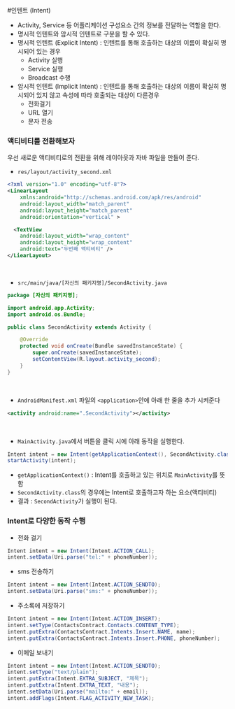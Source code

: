 #인텐트 (Intent)

- Activity, Service 등 어플리케이션 구성요소 간의 정보를 전달하는 역할을 한다.
- 명시적 인텐트와 암시적 인텐트로 구분을 할 수 있다.
 - 명시적 인텐트 (Explicit Intent) : 인텐트를 통해 호출하는 대상의 이름이 확실히 명시되어 있는 경우
	 - Activity 실행
	 - Service 실행
	 - Broadcast 수행
 - 암시적 인텐트 (Implicit Intent) : 인텐트를 통해 호출하는 대상의 이름이 확실히 명시되어 있지 않고 속성에 따라 호출되는 대상이 다른경우
	 - 전화걸기
	 - URL 열기
	 - 문자 전송

### 액티비티를 전환해보자

우선 새로운 액티비티로의 전환을 위해 레이아웃과 자바 파일을 만들어 준다.

- `res/layout/activity_second.xml`
```xml
<?xml version="1.0" encoding="utf-8"?>
<LinearLayout
    xmlns:android="http://schemas.android.com/apk/res/android"
    android:layout_width="match_parent"
    android:layout_height="match_parent"
    android:orientation="vertical" >

  <TextView
    android:layout_width="wrap_content"
    android:layout_height="wrap_content"
    android:text="두번째 액티비티" />
</LiearLayout>
```
<br />

-  `src/main/java/[자신의 패키지명]/SecondActivity.java`

```java
package [자신의 패키지명];

import android.app.Activity;
import android.os.Bundle;

public class SecondActivity extends Activity {

    @Override
    protected void onCreate(Bundle savedInstanceState) {
        super.onCreate(savedInstanceState);
        setContentView(R.layout.activity_second);
    }
}

```
<br />

- `AndroidManifest.xml` 파일의 `<application>`안에  아래 한 줄을 추가 시켜준다
```xml
<activity android:name=".SecondActivity"></activity>
```
<br />

- `MainActivity.java`에서 버튼을 클릭 시에 아래 동작을 실행한다.
```java
Intent intent = new Intent(getApplicationContext(), SecondActivity.class);
startActivity(intent);
```
 - `getApplicationContext()` : Intent를 호출하고 있는 위치로 `MainActivity`를 뜻함
 - `SecondActivity.class`의 경우에는 Intent로 호출하고자 하는 요소(액티비티)
 - 결과 : `SecondActivity`가 실행이 된다.


### Intent로 다양한 동작 수행

- 전화 걸기
``` java
Intent intent = new Intent(Intent.ACTION_CALL);
intent.setData(Uri.parse("tel:" + phoneNumber));
```


- sms 전송하기
```java
Intent intent = new Intent(Intent.ACTION_SENDTO);
intent.setData(Uri.parse("sms:" + phoneNumber));
```


- 주소록에 저장하기
```java
Intent intent = new Intent(Intent.ACTION_INSERT);
intent.setType(ContactsContract.Contacts.CONTENT_TYPE);
intent.putExtra(ContactsContract.Intents.Insert.NAME, name);
intent.putExtra(ContactsContract.Intents.Insert.PHONE, phoneNumber);
```

- 이메일 보내기
```java
Intent intent = new Intent(Intent.ACTION_SENDTO);
intent.setType("text/plain");
intent.putExtra(Intent.EXTRA_SUBJECT, "제목");
intent.putExtra(Intent.EXTRA_TEXT, "내용");
intent.setData(Uri.parse("mailto:" + email));
intent.addFlags(Intent.FLAG_ACTIVITY_NEW_TASK);
```
